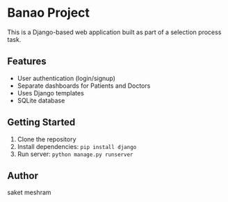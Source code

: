# Banao Project

This is a Django-based web application built as part of a selection process task.

## Features

- User authentication (login/signup)
- Separate dashboards for Patients and Doctors
- Uses Django templates
- SQLite database

## Getting Started

1. Clone the repository
2. Install dependencies: `pip install django`
3. Run server: `python manage.py runserver`

## Author
saket meshram
